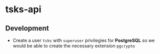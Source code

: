 # tsks-api

## Development

* Create a user `tsks` with `superuser` privilegies for **PostgreSQL** so we 
would be able to create the necessary extension `pgcrypto`

